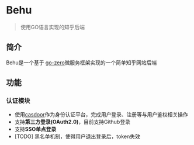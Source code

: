 # Behu
> 使用GO语言实现的知乎后端

## 简介
Behu是一个基于 [go-zero](https://github.com/zeromicro/go-zero)微服务框架实现的一个简单知乎网站后端

## 功能
### 认证模块
- 使用[casdoor](https://casdoor.org/zh/)作为身份认证平台，完成用户登录、注册等与用户鉴权相关操作
- 支持**第三方登录(OAuth2.0)**，目前支持Github登录
- 支持**SSO单点登录**
- [TODO] 黑名单机制，使得用户退出登录后，token失效